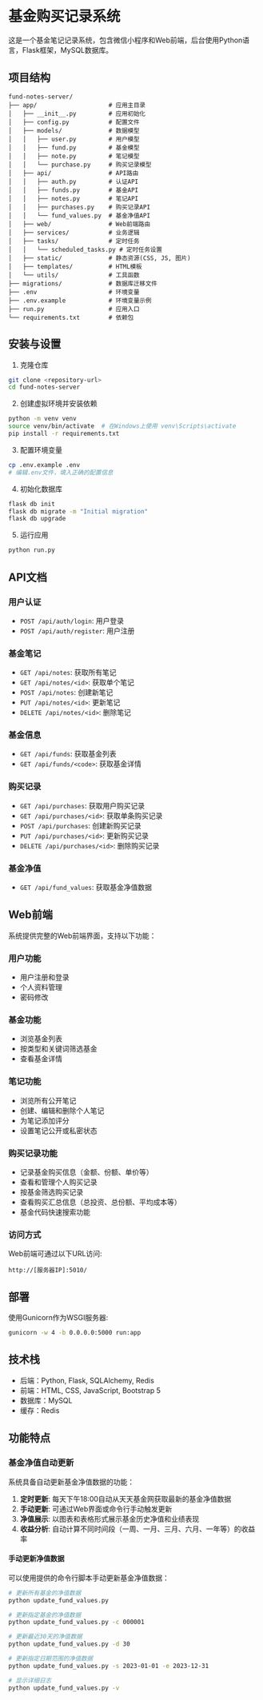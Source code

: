 # 基金购买记录系统

这是一个基金笔记记录系统，包含微信小程序和Web前端，后台使用Python语言，Flask框架，MySQL数据库。

## 项目结构

```
fund-notes-server/
├── app/                    # 应用主目录
│   ├── __init__.py         # 应用初始化
│   ├── config.py           # 配置文件
│   ├── models/             # 数据模型
│   │   ├── user.py         # 用户模型
│   │   ├── fund.py         # 基金模型
│   │   ├── note.py         # 笔记模型
│   │   └── purchase.py     # 购买记录模型
│   ├── api/                # API路由
│   │   ├── auth.py         # 认证API
│   │   ├── funds.py        # 基金API
│   │   ├── notes.py        # 笔记API
│   │   ├── purchases.py    # 购买记录API
│   │   └── fund_values.py  # 基金净值API
│   ├── web/                # Web前端路由
│   ├── services/           # 业务逻辑
│   ├── tasks/              # 定时任务
│   │   └── scheduled_tasks.py # 定时任务设置
│   ├── static/             # 静态资源(CSS, JS, 图片)
│   ├── templates/          # HTML模板
│   └── utils/              # 工具函数
├── migrations/             # 数据库迁移文件
├── .env                    # 环境变量
├── .env.example            # 环境变量示例
├── run.py                  # 应用入口
└── requirements.txt        # 依赖包
```

## 安装与设置

1. 克隆仓库
```bash
git clone <repository-url>
cd fund-notes-server
```

2. 创建虚拟环境并安装依赖
```bash
python -m venv venv
source venv/bin/activate  # 在Windows上使用 venv\Scripts\activate
pip install -r requirements.txt
```

3. 配置环境变量
```bash
cp .env.example .env
# 编辑.env文件，填入正确的配置信息
```

4. 初始化数据库
```bash
flask db init
flask db migrate -m "Initial migration"
flask db upgrade
```

5. 运行应用
```bash
python run.py
```

## API文档

### 用户认证
- `POST /api/auth/login`: 用户登录
- `POST /api/auth/register`: 用户注册

### 基金笔记
- `GET /api/notes`: 获取所有笔记
- `GET /api/notes/<id>`: 获取单个笔记
- `POST /api/notes`: 创建新笔记
- `PUT /api/notes/<id>`: 更新笔记
- `DELETE /api/notes/<id>`: 删除笔记

### 基金信息
- `GET /api/funds`: 获取基金列表
- `GET /api/funds/<code>`: 获取基金详情

### 购买记录
- `GET /api/purchases`: 获取用户购买记录
- `GET /api/purchases/<id>`: 获取单条购买记录
- `POST /api/purchases`: 创建新购买记录
- `PUT /api/purchases/<id>`: 更新购买记录
- `DELETE /api/purchases/<id>`: 删除购买记录

### 基金净值
- `GET /api/fund_values`: 获取基金净值数据

## Web前端

系统提供完整的Web前端界面，支持以下功能：

### 用户功能
- 用户注册和登录
- 个人资料管理
- 密码修改

### 基金功能
- 浏览基金列表
- 按类型和关键词筛选基金
- 查看基金详情

### 笔记功能
- 浏览所有公开笔记
- 创建、编辑和删除个人笔记
- 为笔记添加评分
- 设置笔记公开或私密状态

### 购买记录功能
- 记录基金购买信息（金额、份额、单价等）
- 查看和管理个人购买记录
- 按基金筛选购买记录
- 查看购买汇总信息（总投资、总份额、平均成本等）
- 基金代码快速搜索功能

### 访问方式
Web前端可通过以下URL访问:
```
http://[服务器IP]:5010/
```

## 部署

使用Gunicorn作为WSGI服务器:
```bash
gunicorn -w 4 -b 0.0.0.0:5000 run:app
```

## 技术栈

- 后端：Python, Flask, SQLAlchemy, Redis
- 前端：HTML, CSS, JavaScript, Bootstrap 5
- 数据库：MySQL
- 缓存：Redis 

## 功能特点

### 基金净值自动更新

系统具备自动更新基金净值数据的功能：

1. **定时更新**: 每天下午18:00自动从天天基金网获取最新的基金净值数据
2. **手动更新**: 可通过Web界面或命令行手动触发更新
3. **净值展示**: 以图表和表格形式展示基金历史净值和业绩表现
4. **收益分析**: 自动计算不同时间段（一周、一月、三月、六月、一年等）的收益率

#### 手动更新净值数据

可以使用提供的命令行脚本手动更新基金净值数据：

```bash
# 更新所有基金的净值数据
python update_fund_values.py

# 更新指定基金的净值数据
python update_fund_values.py -c 000001

# 更新最近30天的净值数据
python update_fund_values.py -d 30

# 更新指定日期范围的净值数据
python update_fund_values.py -s 2023-01-01 -e 2023-12-31

# 显示详细日志
python update_fund_values.py -v
``` 